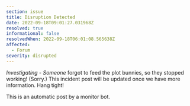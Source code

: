 ```yaml
---
section: issue
title: Disruption Detected
date: 2022-09-18T09:01:27.031968Z
resolved: true
informational: false
resolvedWhen: 2022-09-18T06:01:08.565638Z
affected:
  - Forum
severity: disrupted
---
```

*Investigating* - _Someone_ forgot to feed the plot bunnies, so they stopped working! (Sorry.) This incident post will be updated once we have more information. Hang tight!

This is an automatic post by a monitor bot.
        